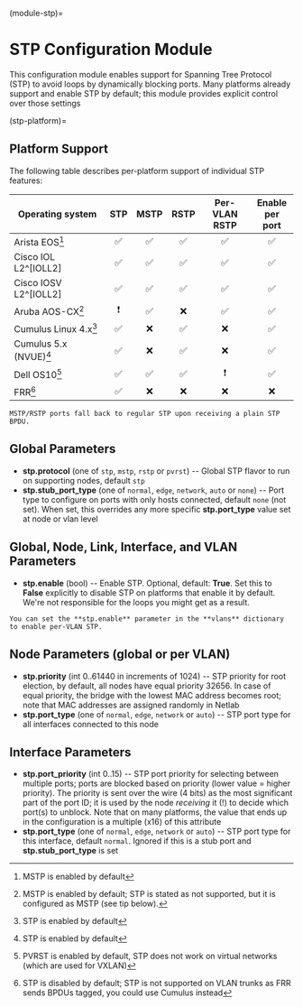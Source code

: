 (module-stp)=
# STP Configuration Module

This configuration module enables support for Spanning Tree Protocol (STP) to avoid loops by dynamically blocking ports.
Many platforms already support and enable STP by default; this module provides explicit control over those settings

(stp-platform)=
## Platform Support

The following table describes per-platform support of individual STP features:

| Operating system   | STP | MSTP | RSTP | Per-VLAN<br>RSTP | Enable<br>per port |
| ------------------ |:---:|:---:|:---:|:---:|:---:|
| Arista EOS[^EOS]   | ✅  | ✅  | ✅  | ✅ |  ✅ |
| Cisco IOL L2^[IOLL2]   | ✅  | ✅  | ✅  | ✅ |  ✅ |
| Cisco IOSV L2^[IOLL2]   | ✅  | ✅  | ✅  | ✅ |  ✅ |
| Aruba AOS-CX[^AOSCX] | ❗  | ✅  | ❌  | ✅ |  ✅ |
| Cumulus Linux 4.x[^CL] | ✅  |  ❌  | ✅  | ❌   |  ✅ |
| Cumulus 5.x (NVUE)[^CL] | ✅  |  ❌  | ✅  | ❌   |  ✅ |
| Dell OS10[^OS10]   | ✅  | ✅  | ✅  | ❗ |  ✅ |
| FRR[^FRR]          | ✅  |  ❌  |  ❌  |  ❌ | ❌   |


[^EOS]: MSTP is enabled by default
[^AOSCX]: MSTP is enabled by default; STP is stated as not supported, but it is configured as MSTP (see tip below).
[^CL]: STP is enabled by default
[^OS10]: PVRST is enabled by default, STP does not work on virtual networks (which are used for VXLAN)
[^FRR]: STP is disabled by default; STP is not supported on VLAN trunks as FRR sends BPDUs tagged, you could use Cumulus instead
[^IOLL2]: Per Vlan RSTP is enabled by default. STP,RSTP are emulated with MSTP.

```{tip}
MSTP/RSTP ports fall back to regular STP upon receiving a plain STP BPDU.
```

## Global Parameters

* **stp.protocol** (one of `stp`, `mstp`, `rstp` or `pvrst`) -- Global STP flavor to run on supporting nodes, default `stp`
* **stp.stub_port_type** (one of `normal`, `edge`, `network`, `auto` or `none`) -- Port type to configure on ports with only hosts connected, default `none` (not set). When set, this overrides any more specific **stp.port_type** value set at node or vlan level

## Global, Node, Link, Interface, and VLAN Parameters

* **stp.enable** (bool) -- Enable STP. Optional, default: **True**. Set this to **False** explicitly to disable STP on platforms that enable it by default. We're not responsible for the loops you might get as a result.

```{tip}
You can set the **‌stp.enable** parameter in the **‌vlans** dictionary to enable per-VLAN STP.
```

## Node Parameters (global or per VLAN)

* **stp.priority** (int 0..61440 in increments of 1024) -- STP priority for root election, by default, all nodes have equal priority 32656.  In case of equal priority, the bridge with the lowest MAC address becomes root; note that MAC addresses are assigned randomly in Netlab
* **stp.port_type** (one of `normal`, `edge`, `network` or `auto`) -- STP port type for all interfaces connected to this node

## Interface Parameters

* **stp.port_priority** (int 0..15) -- STP port priority for selecting between multiple ports; ports are blocked based on priority (lower value = higher priority). The priority is sent over the wire (4 bits) as the most significant part of the port ID; it is used by the node *receiving* it (!) to decide which port(s) to unblock. Note that on many platforms, the value that ends up in the configuration is a multiple (x16) of this attribute
* **stp.port_type** (one of `normal`, `edge`, `network` or `auto`) -- STP port type for this interface, default `normal`. Ignored if this is a stub port and **stp.stub_port_type** is set
